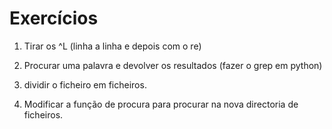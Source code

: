 # Exercícios

1. Tirar os ^L (linha a linha e depois com o re)

2. Procurar uma palavra e devolver os resultados (fazer o grep em python)

3. dividir o ficheiro em ficheiros.

4. Modificar a função de procura para procurar na nova directoria de ficheiros.

